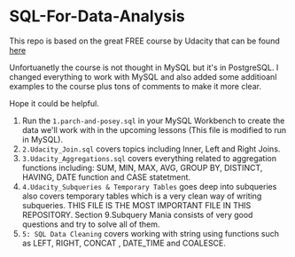 # SQL-For-Data-Analysis
This repo is based on the great FREE course by Udacity that can be found [here](https://www.udacity.com/course/sql-for-data-analysis--ud198)

Unfortuanetly the course is not thought in MySQL but it's in PostgreSQL. I changed everything to work with MySQL and also added some additioanl examples to the course plus tons of comments to make it more clear.

Hope it could be helpful.

1. Run the `1.parch-and-posey.sql` in your MySQL Workbench to create the data we'll work with in the upcoming lessons (This file is modified to run in MySQL).
2. `2.Udacity_Join.sql` covers topics including Inner, Left and Right Joins.
3. `3.Udacity_Aggregations.sql` covers everything related to aggregation functions including: SUM, MIN, MAX, AVG, GROUP BY, DISTINCT, HAVING, DATE function and CASE statetment.
4. `4.Udacity_Subqueries & Temporary Tables` goes deep into subqueries also covers temporary tables which is a very clean way of writing subqueries. THIS FILE IS THE MOST IMPORTANT FILE IN THIS REPOSITORY. Section 9.Subquery Mania consists of very good questions and try to solve all of them.
5. `5: SQL Data Cleaning` covers working with string using functions such as LEFT, RIGHT, CONCAT , DATE_TIME and COALESCE.
